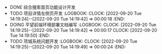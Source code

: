 - DONE 综合搜索首页功能设计开发
- TODO 项目详情左侧页开发
  :LOGBOOK:
  CLOCK: [2022-09-20 Tue 14:19:24]--[2022-09-20 Tue 14:19:42] =>  00:00:18
  :END:
- DOING 平望前端环境部署文档编写
  :LOGBOOK:
  CLOCK: [2022-09-20 Tue 14:19:25]--[2022-09-20 Tue 14:19:42] =>  00:00:17
  CLOCK: [2022-09-20 Tue 14:19:50]
  :END:
- TODO 项城系统问题开发
  :LOGBOOK:
  CLOCK: [2022-09-20 Tue 14:19:25]--[2022-09-20 Tue 14:19:49] =>  00:00:24
  :END: